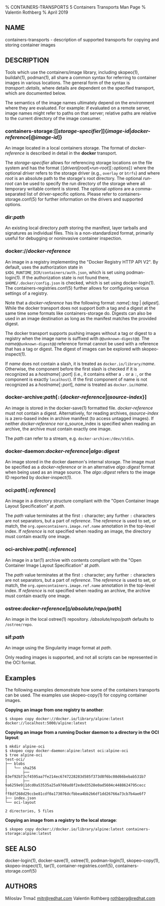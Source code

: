 % CONTAINERS-TRANSPORTS 5 Containers Transports Man Page
% Valentin Rothberg
% April 2019

## NAME

containers-transports - description of supported transports for copying and storing container images

## DESCRIPTION

Tools which use the containers/image library, including skopeo(1), buildah(1), podman(1), all share a common syntax for referring to container images in various locations.
The general form of the syntax is _transport_`:`_details_, where details are dependent on the specified transport, which are documented below.

The semantics of the image names ultimately depend on the environment where
they are evaluated. For example: if evaluated on a remote server, image names
might refer to paths on that server; relative paths are relative to the current
directory of the image consumer.

<!-- atomic: is deprecated and not documented here. -->

### **containers-storage:**[**[**_storage-specifier_**]**]{_image-id_|_docker-reference_[**@**_image-id_]}

An image located in a local containers storage.
The format of _docker-reference_ is described in detail in the **docker** transport.

The _storage-specifier_ allows for referencing storage locations on the file system and has the format `[`[_driver_`@`]_root_[`+`_run-root_][`:`_options_]`]` where the optional _driver_ refers to the storage driver (e.g., `overlay` or `btrfs`) and where _root_ is an absolute path to the storage's root directory.
The optional _run-root_ can be used to specify the run directory of the storage where all temporary writable content is stored.
The optional _options_ are a comma-separated list of driver-specific options.
Please refer to containers-storage.conf(5) for further information on the drivers and supported options.

### **dir:**_path_

An existing local directory _path_ storing the manifest, layer tarballs and signatures as individual files.
This is a non-standardized format, primarily useful for debugging or noninvasive container inspection.

### **docker://**_docker-reference_

An image in a registry implementing the "Docker Registry HTTP API V2".
By default, uses the authorization state in `$XDG_RUNTIME_DIR/containers/auth.json`, which is set using podman-login(1).
If the authorization state is not found there, `$HOME/.docker/config.json` is checked, which is set using docker-login(1).
The containers-registries.conf(5) further allows for configuring various settings of a registry.

Note that a _docker-reference_ has the following format: _name_[`:`_tag_ | `@`_digest_].
While the docker transport does not support both a tag and a digest at the same time some formats like containers-storage do.
Digests can also be used in an image destination as long as the manifest matches the provided digest.

The docker transport supports pushing images without a tag or digest to a registry when the image name is suffixed with `@@unknown-digest@@`. The _name_`@@unknown-digest@@` reference format cannot be used with a reference that has a tag or digest.
The digest of images can be explored with skopeo-inspect(1).

If _name_ does not contain a slash, it is treated as `docker.io/library/`_name_.
Otherwise, the component before the first slash is checked if it is recognized as a _hostname_[`:`_port_] (i.e., it contains either a `.` or a `:`, or the component is exactly `localhost`).
If the first component of name is not recognized as a _hostname_[`:`_port_], _name_ is treated as `docker.io/`_name_.

### **docker-archive:**_path_[`:`{_docker-reference_|`@`_source-index_}]

An image is stored in the docker-save(1) formatted file.
_docker-reference_ must not contain a digest.
Alternatively, for reading archives, `@`_source-index_ is a zero-based index in archive manifest
(to access untagged images).
If neither _docker-reference_ nor `@`_source_index is specified when reading an archive, the archive must contain exactly one image.

The _path_ can refer to a stream, e.g. `docker-archive:/dev/stdin`.

### **docker-daemon:**_docker-reference_|_algo_`:`_digest_

An image stored in the docker daemon's internal storage.
The image must be specified as a _docker-reference_ or in an alternative _algo_`:`_digest_ format when being used as an image source.
The _algo_`:`_digest_ refers to the image ID reported by docker-inspect(1).

### **oci:**_path_[`:`_reference_]

An image in a directory structure compliant with the "Open Container Image Layout Specification" at _path_.

The _path_ value terminates at the first `:` character; any further `:` characters are not separators, but a part of _reference_.
The _reference_ is used to set, or match, the `org.opencontainers.image.ref.name` annotation in the top-level index.
If _reference_ is not specified when reading an image, the directory must contain exactly one image.

### **oci-archive:**_path_[`:`_reference_]

An image in a tar(1) archive with contents compliant with the "Open Container Image Layout Specification" at _path_.

The _path_ value terminates at the first `:` character; any further `:` characters are not separators, but a part of _reference_.
The _reference_ is used to set, or match, the `org.opencontainers.image.ref.name` annotation in the top-level index.
If _reference_ is not specified when reading an archive, the archive must contain exactly one image.

### **ostree:**_docker-reference_[`@`_/absolute/repo/path_]

An image in the local ostree(1) repository.
_/absolute/repo/path_ defaults to `/ostree/repo`.

### **sif:**_path_

An image using the Singularity image format at _path_.

Only reading images is supported, and not all scripts can be represented in the OCI format.

<!-- tarball: can only usefully be used from Go callers who call tarballReference.ConfigUpdate, and is not documented here. -->

## Examples

The following examples demonstrate how some of the containers transports can be used.
The examples use skopeo-copy(1) for copying container images.

**Copying an image from one registry to another**:
```
$ skopeo copy docker://docker.io/library/alpine:latest docker://localhost:5000/alpine:latest
```

**Copying an image from a running Docker daemon to a directory in the OCI layout**:
```
$ mkdir alpine-oci
$ skopeo copy docker-daemon:alpine:latest oci:alpine-oci
$ tree alpine-oci
test-oci/
├── blobs
│   └── sha256
│       ├── 83ef92b73cf4595aa7fe214ec6747228283d585f373d8f6bc08d66bebab531b7
│       ├── 9a6259e911dcd0a53535a25a9760ad8f2eded3528e0ad5604c4488624795cecc
│       └── ff8df268d29ccbe81cdf0a173076dcfbbea4bb2b6df1dd26766a73cb7b4ae6f7
├── index.json
└── oci-layout

2 directories, 5 files
```

**Copying an image from a registry to the local storage**:
```
$ skopeo copy docker://docker.io/library/alpine:latest containers-storage:alpine:latest
```

## SEE ALSO

docker-login(1), docker-save(1), ostree(1), podman-login(1), skopeo-copy(1), skopeo-inspect(1), tar(1), container-registries.conf(5), containers-storage.conf(5)

## AUTHORS

Miloslav Trmač <mitr@redhat.com>
Valentin Rothberg <rothberg@redhat.com>
